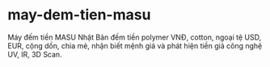 # may-dem-tien-masu
Máy đếm tiền MASU Nhật Bản đếm tiền polymer VNĐ, cotton, ngoại tệ USD, EUR, cộng dồn, chia mẻ, nhận biết mệnh giá và phát hiện tiền giả công nghệ UV, IR, 3D Scan.
